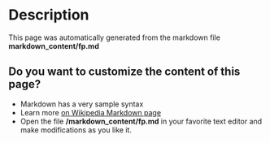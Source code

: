 # Description
This page was automatically generated from the markdown file **markdown_content/fp.md**

## Do you want to customize the content of this page?

* Markdown has a very sample syntax
* Learn more [on Wikipedia Markdown page]( http://en.wikipedia.org/wiki/Markdown) 
* Open the file **<POLYDB HOME>/markdown_content/fp.md** in your favorite text editor and make modifications as you like it.



 